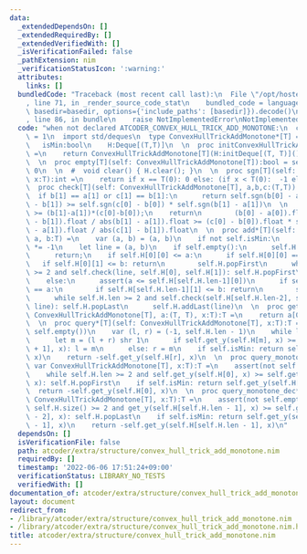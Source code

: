 ```yaml
---
data:
  _extendedDependsOn: []
  _extendedRequiredBy: []
  _extendedVerifiedWith: []
  _isVerificationFailed: false
  _pathExtension: nim
  _verificationStatusIcon: ':warning:'
  attributes:
    links: []
  bundledCode: "Traceback (most recent call last):\n  File \"/opt/hostedtoolcache/Python/3.10.6/x64/lib/python3.10/site-packages/onlinejudge_verify/documentation/build.py\"\
    , line 71, in _render_source_code_stat\n    bundled_code = language.bundle(stat.path,\
    \ basedir=basedir, options={'include_paths': [basedir]}).decode()\n  File \"/opt/hostedtoolcache/Python/3.10.6/x64/lib/python3.10/site-packages/onlinejudge_verify/languages/nim.py\"\
    , line 86, in bundle\n    raise NotImplementedError\nNotImplementedError\n"
  code: "when not declared ATCODER_CONVEX_HULL_TRICK_ADD_MONOTONE:\n  const ATCODER_CONVEX_HULL_TRICK_ADD_MONOTONE*\
    \ = 1\n  import std/deques\n  type ConvexHullTrickAddMonotone*[T] = object\n \
    \   isMin:bool\n    H:Deque[(T,T)]\n  \n  proc initConvexHullTrickAddMonotone*[T](isMin:bool):ConvexHullTrickAddMonotone[T]\
    \ =\n    return ConvexHullTrickAddMonotone[T](H:initDeque[(T, T)](), isMin:isMin)\n\
    \  \n  proc empty[T](self: ConvexHullTrickAddMonotone[T]):bool = self.H.len ==\
    \ 0\n  \n  #  void clear() { H.clear(); }\n  \n  proc sgn[T](self: ConvexHullTrickAddMonotone[T],\
    \ x:T):int =\n    return if x == T(0): 0 else: (if x < T(0):  -1 else: 1)\n  \n\
    \  proc check[T](self: ConvexHullTrickAddMonotone[T], a,b,c:(T,T)):bool =\n  \
    \  if b[1] == a[1] or c[1] == b[1]:\n      return self.sgn(b[0] - a[0]) * self.sgn(c[1]\
    \ - b[1]) >= self.sgn(c[0] - b[0]) * self.sgn(b[1] - a[1])\n  \n    #return (b[0]-a[0])*(c[1]-b[1])\
    \ >= (b[1]-a[1])*(c[0]-b[0]);\n    return\n        (b[0] - a[0]).float * self.sgn(c[1]\
    \ - b[1]).float / abs(b[1] - a[1]).float >= (c[0] - b[0]).float * self.sgn(b[1]\
    \ - a[1]).float / abs(c[1] - b[1]).float\n  \n  proc add*[T](self: var ConvexHullTrickAddMonotone[T],\
    \ a, b:T) =\n    var (a, b) = (a, b)\n    if not self.isMin:\n      a *= -1;b\
    \ *= -1\n    let line = (a, b)\n    if self.empty():\n      self.H.addFirst(line)\n\
    \      return;\n    if self.H[0][0] <= a:\n      if self.H[0][0] == a:\n     \
    \   if self.H[0][1] <= b: return\n        self.H.popFirst\n      while self.H.len\
    \ >= 2 and self.check(line, self.H[0], self.H[1]): self.H.popFirst\n      self.H.addFirst(line)\n\
    \    else:\n      assert(a <= self.H[self.H.len-1][0])\n      if self.H[self.H.len-1][0]\
    \ == a:\n        if self.H[self.H.len-1][1] <= b: return\n        self.H.popLast()\n\
    \      while self.H.len >= 2 and self.check(self.H[self.H.len-2], self.H[self.H.len-1],\
    \ line): self.H.popLast\n      self.H.addLast(line)\n  \n  proc get_y[T](self:\
    \ ConvexHullTrickAddMonotone[T], a:(T, T), x:T):T =\n    return a[0] * x + a[1];\n\
    \  \n  proc query*[T](self: ConvexHullTrickAddMonotone[T], x:T):T =\n    assert(not\
    \ self.empty())\n    var (l, r) = (-1, self.H.len - 1)\n    while l + 1 < r:\n\
    \      let m = (l + r) shr 1\n      if self.get_y(self.H[m], x) >= self.get_y(self.H[m\
    \ + 1], x): l = m\n      else: r = m\n    if self.isMin: return self.get_y(self.H[r],\
    \ x)\n    return -self.get_y(self.H[r], x)\n  \n  proc query_monotone_inc*[T](self:\
    \ var ConvexHullTrickAddMonotone[T], x:T):T =\n    assert(not self.empty())\n\
    \    while self.H.len >= 2 and self.get_y(self.H[0], x) >= self.get_y(self.H[1],\
    \ x): self.H.popFirst\n    if self.isMin: return self.get_y(self.H[0], x)\n  \
    \  return -self.get_y(self.H[0], x)\n  \n  proc query_monotone_dec*[T](self: var\
    \ ConvexHullTrickAddMonotone[T], x:T):T =\n    assert(not self.empty())\n    while\
    \ self.H.size() >= 2 and get_y(self.H[self.H.len - 1], x) >= self.get_y(self.H[self.H.len\
    \ - 2], x): self.H.popLast\n    if self.isMin: return self.get_y(self.H[self.H.len\
    \ - 1], x)\n    return -self.get_y(self.H[self.H.len - 1], x)\n"
  dependsOn: []
  isVerificationFile: false
  path: atcoder/extra/structure/convex_hull_trick_add_monotone.nim
  requiredBy: []
  timestamp: '2022-06-06 17:51:24+09:00'
  verificationStatus: LIBRARY_NO_TESTS
  verifiedWith: []
documentation_of: atcoder/extra/structure/convex_hull_trick_add_monotone.nim
layout: document
redirect_from:
- /library/atcoder/extra/structure/convex_hull_trick_add_monotone.nim
- /library/atcoder/extra/structure/convex_hull_trick_add_monotone.nim.html
title: atcoder/extra/structure/convex_hull_trick_add_monotone.nim
---
```

